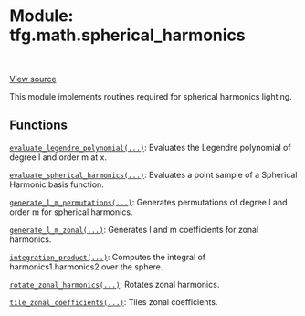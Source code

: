 <div itemscope itemtype="http://developers.google.com/ReferenceObject">
<meta itemprop="name" content="tfg.math.spherical_harmonics" />
<meta itemprop="path" content="Stable" />
</div>

# Module: tfg.math.spherical_harmonics

<!-- Insert buttons and diff -->

<table class="tfo-notebook-buttons tfo-api" align="left">
</table>

<a target="_blank" href="https://github.com/tensorflow/graphics/blob/master/tensorflow_graphics/math/spherical_harmonics.py">View source</a>



This module implements routines required for spherical harmonics lighting.



## Functions

[`evaluate_legendre_polynomial(...)`](../../tfg/math/spherical_harmonics/evaluate_legendre_polynomial.md): Evaluates the Legendre polynomial of degree l and order m at x.

[`evaluate_spherical_harmonics(...)`](../../tfg/math/spherical_harmonics/evaluate_spherical_harmonics.md): Evaluates a point sample of a Spherical Harmonic basis function.

[`generate_l_m_permutations(...)`](../../tfg/math/spherical_harmonics/generate_l_m_permutations.md): Generates permutations of degree l and order m for spherical harmonics.

[`generate_l_m_zonal(...)`](../../tfg/math/spherical_harmonics/generate_l_m_zonal.md): Generates l and m coefficients for zonal harmonics.

[`integration_product(...)`](../../tfg/math/spherical_harmonics/integration_product.md): Computes the integral of harmonics1.harmonics2 over the sphere.

[`rotate_zonal_harmonics(...)`](../../tfg/math/spherical_harmonics/rotate_zonal_harmonics.md): Rotates zonal harmonics.

[`tile_zonal_coefficients(...)`](../../tfg/math/spherical_harmonics/tile_zonal_coefficients.md): Tiles zonal coefficients.

